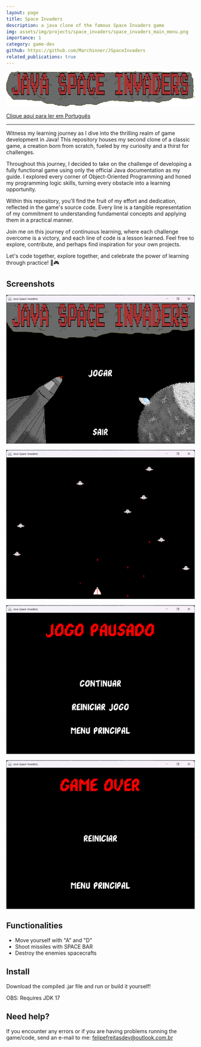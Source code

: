 ```yaml
---
layout: page
title: Space Invaders
description: a java clone of the famous Space Invaders game
img: assets/img/projects/space_invaders/space_invaders_main_menu.png
importance: 1
category: game-dev
github: https://github.com/Marchinner/JSpaceInvaders
related_publications: true
---
```


![Logo](https://github.com/Marchinner/JSpaceInvaders/blob/main/res/screenshots/print_logo.png?raw=true)

[Clique aqui para ler em Português](https://github.com/Marchinner/JSpaceInvaders/blob/master/res/README-ptbr.md)

<hr>

Witness my learning journey as I dive into the thrilling realm of game development in Java! This repository houses my second clone of a classic game, a creation born from scratch, fueled by my curiosity and a thirst for challenges.

Throughout this journey, I decided to take on the challenge of developing a fully functional game using only the official Java documentation as my guide. I explored every corner of Object-Oriented Programming and honed my programming logic skills, turning every obstacle into a learning opportunity.

Within this repository, you'll find the fruit of my effort and dedication, reflected in the game's source code. Every line is a tangible representation of my commitment to understanding fundamental concepts and applying them in a practical manner.

Join me on this journey of continuous learning, where each challenge overcome is a victory, and each line of code is a lesson learned. Feel free to explore, contribute, and perhaps find inspiration for your own projects.

Let's code together, explore together, and celebrate the power of learning through practice! 🚀🎮

## Screenshots

![App Screenshot](https://github.com/Marchinner/JSpaceInvaders/blob/main/res/screenshots/print_mainMenu.png?raw=true)

![App Screenshot](https://github.com/Marchinner/JSpaceInvaders/blob/main/res/screenshots/print_playing.png?raw=true)

![App Screenshot](https://github.com/Marchinner/JSpaceInvaders/blob/main/res/screenshots/print_paused.png?raw=true)

![App Screenshot](https://github.com/Marchinner/JSpaceInvaders/blob/main/res/screenshots/print_gameOver.png?raw=true)

## Functionalities

- Move yourself with "A" and "D"
- Shoot missiles with SPACE BAR
- Destroy the enemies spacecrafts

## Install

Download the compiled .jar file and run or build it yourself!

OBS: Requires JDK 17

## Need help?

If you encounter any errors or if you are having problems running the game/code, send an e-mail to me: felipefreitasdev@outlook.com.br
